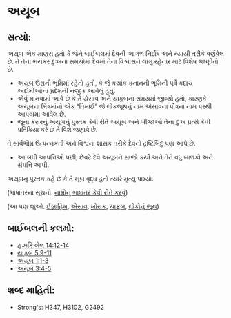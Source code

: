 # અયૂબ 

## સત્યો: 

અયૂબ એક માણસ હતો કે જેને બાઈબલમાં દેવની આગળ નિર્દોષ અને ન્યાયી તરીકે વર્ણવેલ છે.
તે તેના ભયંકર દુઃખના સમયોમાં દેવમાં તેના વિશ્વાસને લાગુ રહેનાર માટે વિશેષ જાણીતો છે.

* અયૂબ ઉસની ભૂમિમાં રહેતો હતો, કે જે કયાંક કનાનની ભૂમિની પૂર્વે  કદાચ અદોમીઓના પ્રદેશની નજીક આવેલું હતું.
* એવું માનવામાં આવે છે કે તે યેસાવ અને યાકૂબના સમયમાં જીવ્યો હતો, કારણકે અયૂબના મિત્રમાંનો એક “તિમાઈ” જે લોકજૂથનું નામ એસાવના પૌત્રના નામ પરથી આપવામાં આવેલ છે.
* જૂના કરારનું અયૂબનું પુસ્તક કેવી રીતે અયૂબ અને બીજાઓ તેના દુઃખ પ્રત્યે કેવી પ્રતિક્રિયા કરે છે તે વિશે જણાવે છે.

તે સાર્વભૌમ ઉત્પન્નકર્તા અને વિશ્વના શાસક તરીકે દેવનો દ્રષ્ટિબિંદુ પણ આપે છે.

* આ બધી આપત્તિઓ પછી, છેવટે દેવે અયૂબને સાજો કર્યો અને તેને વધુ બાળકો અને સંપત્તિ આપી.

અયૂબનુ પુસ્તક કહે છે કે તે ખૂબ વૃદ્ધ હતો ત્યારે મૃત્યુ પામ્યો.

(ભાષાંતરના સૂચનો: [નામોનું ભાષાંતર કેવી રીતે કરવું](rc://gu/ta/man/translate/translate-names))

(આ પણ જુઓ: [ઈબ્રાહિમ](../names/abraham.md), [એસાવ](../names/esau.md), [ખોરાક](../other/flood.md), [યાકૂબ](../names/jacob.md), [લોકોનું જૂથ](../names/noah.md))

## બાઈબલની કલમો: 

* [હઝકિએલ 14:12-14](../other/peoplegroup.md)
* [યાકૂબ 5:9-11](rc://gu/tn/help/ezk/14/12)
* [અયૂબ 1:1-3](rc://gu/tn/help/jas/05/09)
* [અયૂબ 3:4-5](rc://gu/tn/help/job/01/01)

## શબ્દ માહિતી: 

* Strong's: H347, H3102, G2492
